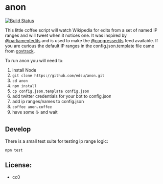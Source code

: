 # anon

[![Build Status](https://secure.travis-ci.org/edsu/anon.png)](http://travis-ci.org/edsu/anon)

This little coffee script will watch Wikipedia for edits from a set of named
IP ranges and will tweet when it notices one.  It was inspired by [@parliamentedits](https://twitter.com/parliamentedits) and is used to make the [@congressedits](https://twitter.com/congressedits) feed available. If you are curious the default IP ranges in the config.json.template file came from [govtrack](https://github.com/govtrack/govtrack.us-web/blob/master/website/middleware.py).

To run anon you will need to:

1. install Node
1. `git clone https://github.com/edsu/anon.git`
1. `cd anon`
1. `npm install` 
1. `cp config.json.template config.json`
1. add twitter credentials for your bot to config.json
1. add ip ranges/names to config.json
1. `coffee anon.coffee`
1. have some :coffee: and wait

## Develop

There is a small test suite for testing ip range logic:

    npm test

## License: 

* cc0
